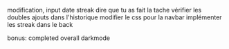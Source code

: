 
modification, input date
streak
dire que tu as fait la tache
vérifier les doubles ajouts dans l'historique
modifier le css pour la navbar
implémenter les streak dans le back



bonus: 
completed
overall
darkmode

